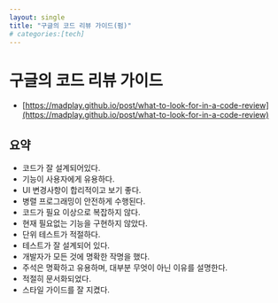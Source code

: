 ```yaml
---
layout: single
title: "구글의 코드 리뷰 가이드(펌)"
# categories:[tech]
---
```


# 구글의 코드 리뷰 가이드

- [https://madplay.github.io/post/what-to-look-for-in-a-code-review](https://madplay.github.io/post/what-to-look-for-in-a-code-review)

## 요약

- 코드가 잘 설계되어있다.
- 기능이 사용자에게 유용하다.
- UI 변경사항이 합리적이고 보기 좋다.
- 병렬 프로그래밍이 안전하게 수행된다.
- 코드가 필요 이상으로 복잡하지 않다.
- 현재 필요없는 기능을 구현하지 않았다.
- 단위 테스트가 적절하다.
- 테스트가 잘 설계되어 있다.
- 개발자가 모든 것에 명확한 작명을 했다.
- 주석은 명확하고 유용하며, 대부분 무엇이 아닌 이유를 설명한다.
- 적절히 문서화되었다.
- 스타일 가이드를 잘 지켰다.
